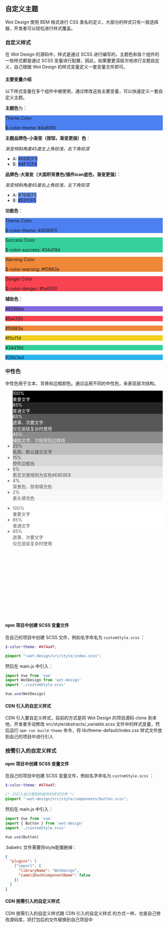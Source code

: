 ## 自定义主题

Wot Design 使用 BEM 格式进行 CSS 类名的定义，大部分的样式只有一层选择器，开发者可以轻松进行样式覆盖。

### 自定义样式

在 Wot Design 的源码中，样式是通过 SCSS 进行编写的，主题色和各个组件的一些样式都是通过 SCSS 变量进行配置，因此，如果要更深层次地进行主题自定义，自己根据 Wot Design 的样式变量定义一套变量文件即可。

#### 主要变量介绍

以下样式变量在多个组件中被使用，通过修改这些主要变量，可以快速定义一套自定义主题。

**主题色**为：

<div class="style-block" style="background: #4d80f0;">
  <p>Theme Color</p>
  <p>$-color-theme: #4d80f0</p>
</div>

**主题品牌色-小渐变（按钮，渐变更弱）色**：
<div class="color-wrapper">
  <span class="style-block liner-color" style="background: linear-gradient(315deg, rgba(79,124,248,1) 0%,rgba(102,141,248,1) 100%);">
    <span class="a-dot"></span>
    <span class="b-dot"></span>
  </span>

  <div class="demo-right">
    <i>渐变倾斜角度45度左上角较浅，右下角较深</i>
    <ul>
      <li>A: <span class="color-block" style="background: #668DF8">#668DF8</span></li>
      <li>B: <span class="color-block" style="background: #4F7CF8">#4F7CF8</span></li>
    </ul>
  </div>
</div>

**品牌色-大渐变（大面积背景色/插件icon底色，渐变更强）**：

<div class="color-wrapper">
  <span class="style-block liner-color liner-color1" style="background: linear-gradient(315deg, rgba(81,124,240,1) 0%,rgba(118,158,245,1) 100%);">
    <span class="a-dot"></span>
    <span class="b-dot"></span>
  </span>

  <div class="demo-right">
    <i>渐变倾斜角度45度右上角较浅，左下角较深</i>
    <ul>
      <li>A: <span class="color-block" style="background: #769EF5">#769EF5</span></li>
      <li>B: <span class="color-block" style="background: #517CF0">#517CF0</span></li>
    </ul>
  </div>
</div>

**功能色**：

<div class="style-block" style="background: #4D80F0;">
  <p>Theme Color</p>
  <p>$-color-theme: #4D80F0</p>
</div>
<div class="style-block" style="background: #34d19d;">
  <p>Success Color</p>
  <p>$-color-success: #34d19d</p>
</div>
<div class="style-block" style="background: #f0883a;">
  <p>Warning Color</p>
  <p>$-color-warning: #f0883a</p>
</div>
<div class="style-block" style="background: #fa4350;">
  <p>Danger Color</p>
  <p>$-color-danger: #fa4350</p>
</div>

**辅助色**：

<div class="style-block" style="background: #8268de;">
  <p>#8268de</p>
</div>
<div class="style-block" style="background: #fa4350;">
  <p>#fa4350</p>
</div>
<div class="style-block" style="background: #f0883a;">
  <p>#f0883a</p>
</div>
<div class="style-block" style="background: #f0cf1d;">
  <p>#f0cf1d</p>
</div>
<div class="style-block" style="background: #34d19d;">
  <p>#34d19d</p>
</div>
<div class="style-block" style="background: #2bb3ed;">
  <p>#2bb3ed</p>
</div>

### 中性色

中性色用于文本、背景和边框颜色。通过运用不同的中性色，来表现层次结构。

<ul class="color-group">
  <li class="color-group-line" style="background: rgba(0,0,0,1);color: #fff">100%<div>重要文字</div></li>
  <li class="color-group-line" style="background: rgba(0,0,0,0.85);color: #fff">85%<div>普通文字</div></li>
  <li class="color-group-line" style="background: rgba(0,0,0,0.65);color: #fff">65%<div>遮罩、次要文字<br/>仅在层级复杂时使用</div></li>
  <li class="color-group-line" style="background: rgba(0,0,0,0.45);color: #fff">45%<div>辅助文字、次级按钮边框线</div></li>
  <li class="color-group-line" style="background: rgba(0,0,0,0.25);color: rgba(0,0,0,0.65)">25%<div>失效、默认提示文字</div></li>
  <li class="color-group-line" style="background: rgba(0,0,0,0.15);color: rgba(0,0,0,0.65)">15%<div>控件边框线</div></li>
  <li class="color-group-line" style="background: rgba(0,0,0,0.09);color: rgba(0,0,0,0.65)">9%<div>若交叉使用则为实色#E8E8E8</div></li>
  <li class="color-group-line" style="background: rgba(0,0,0,0.04);color: rgba(0,0,0,0.65)">4%<div>背景色、禁用填充色</div></li>
  <li class="color-group-line" style="background: rgba(0,0,0,0.02);color: rgba(0,0,0,0.65)">2%<div>表头填充色</div></li>
</ul>

<ul class="color-group dark">
  <li class="color-group-line" style="background: rgba(255,255,255,1);color: rgba(0,0,0,0.65)">100%<div>重要文字</div></li>
  <li class="color-group-line" style="background: rgba(255,255,255,0.85);color: rgba(0,0,0,0.65)">85%<div>普通文字</div></li>
  <li class="color-group-line" style="background: rgba(255,255,255,0.65);color: rgba(0,0,0,0.65)">65%<div>遮罩、次要文字<br/>仅在层级复杂时使用</div></li>
  <li class="color-group-line" style="background: rgba(255,255,255,0.45);color: rgba(255,255,255,0.65)">45%<div>辅助文字、次级按钮边框线</div></li>
  <li class="color-group-line" style="background: rgba(255,255,255,0.25);color: rgba(255,255,255,0.65)">25%<div>失效、默认提示文字</div></li>
  <li class="color-group-line" style="background: rgba(255,255,255,0.15);color: rgba(255,255,255,0.65)">15%<div>控件边框线</div></li>
  <li class="color-group-line" style="background: rgba(255,255,255,0.09);color: rgba(255,255,255,0.65)">9%<div>若交叉使用则为实色#E8E8E8</div></li>
  <li class="color-group-line" style="background: rgba(255,255,255,0.04);color: rgba(255,255,255,0.65)">4%<div>背景色、禁用填充色</div></li>
  <li class="color-group-line" style="background: rgba(255,255,255,0.02);color: rgba(255,255,255,0.65)">2%<div>表头填充色</div></li>
</ul>

#### npm 项目中创建 SCSS 变量文件

在自己的项目中创建 SCSS 文件，例如名字命名为 `customStyle.scss` ：

```scss
$-color-theme: #474a4f;

@import "~wot-design/src/style/index.scss";
```

然后在 main.js 中引入：

```javascript
import Vue from 'vue'
import WotDesign from 'wot-design'
import './customStyle.scss'

Vue.use(WotDesign)
```

#### CDN 引入的自定义样式

CDN 引入要自定义样式，目前的方式是将 Wot Design 的项目源码 clone 到本地，开发者手动修改 src/style/abstracts/_variable.scss 文件中的样式变量，然后运行 `npm run build:theme` 命令，将 lib/theme-default/index.css 样式文件放到自己的项目中进行引入

### 按需引入的自定义样式

#### npm 项目中创建 SCSS 变量文件

在自己的项目中创建 SCSS 变量文件，例如名字命名为 `customStyle.scss` ：

```scss
$-color-theme: #474a4f;

/* 只引入自己用到的组件的样式文件 */
@import "~wot-design/src/style/components/button.scss";
```

然后在 main.js 中引入：

```javascript
import Vue from 'vue'
import { Button } from 'wot-design'
import './customStyle.scss'

Vue.use(Button)
```

.babelrc 文件需要将style配置删掉：

```json
{
  "plugins": [
    ["import", {
      "libraryName": "WotDesign",
      "camel2DashComponentName": false
    }]
  ]
}
```

#### CDN 按需引入的自定义样式

CDN 按需引入的自定义样式跟 CDN 引入的自定义样式 的方式一样，也是自己修改源码库，将打包后的文件替换到自己项目中
